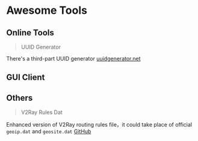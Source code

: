 # Awesome Tools

## Online Tools

> UUID Generator

<Uuid />

There's a third-part UUID generator [uuidgenerator.net](https://www.uuidgenerator.net)

## GUI Client

<Tool
    url="https://github.com/2dust/v2rayNG"
    name="V2RayNG"
    :platforms="['android']"
    description="V2RayNG is an Android APP based on V2Ray core, VPN connections can be made with VMess."
/>

<Tool
    url="https://github.com/2dust/v2rayN"
    name="V2rayN"
    :platforms="['win']"
    description="V2RayN is a V2Ray client running on Windows."
/>

<Tool
    url="https://github.com/yanue/V2rayU"
    name="V2rayU"
    :platforms="['mac']"
    description="V2rayU，a macOS client based on V2Ray core. It's programmed with Swift 4.2，supports for VMess、Shadowsocks、SOCKS5 protrols etc，subscription、QR code、importing from clipboard、custom config、QR sharing are also supported"
/>

<Tool
    url="https://github.com/Qv2ray/Qv2ray"
    name="Qv2ray"
    :platforms="['linux','win','mac']"
    description="Cross-platform client of V2Ray，supports for Linux、Windows、macOS，SSR / Trojan / Trojan-Go / NaiveProxy can be supported by plugins，no batching speed test，no auto update，not for beginners."
/>

## Others

> V2Ray Rules Dat

Enhanced version of V2Ray routing rules file，it could take place of official `geoip.dat` and `geosite.dat` [GitHub](https://github.com/Loyalsoldier/v2ray-rules-dat)